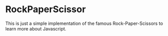 # RockPaperScissor

This is just a simple implementation of the famous Rock-Paper-Scissors to learn more about Javascript. 

